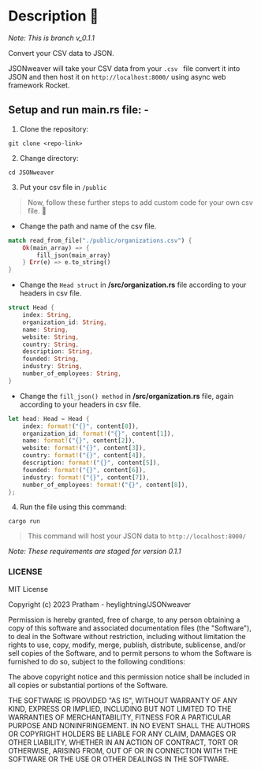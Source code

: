# Description 📄

*Note: This is branch v_0.1.1*

Convert your CSV data to JSON.

JSONweaver will take your CSV data from your `.csv ` file convert it into JSON and then host it on ` http://localhost:8000/ ` using async web framework Rocket. 

## Setup and run main.rs file: -
1. Clone the repository:
```
git clone <repo-link>
```
2. Change directory:
```
cd JSONweaver
```
3. Put your csv file in ` /public `
> Now, follow these further steps to add custom code for your own csv file. 🐾
* Change the path and name of the csv file.
```rust
match read_from_file("./public/organizations.csv") {
    Ok(main_array) => {
        fill_json(main_array)
    } Err(e) => e.to_string()
}
```
* Change the ` Head struct ` in **/src/organization.rs** file according to your headers in csv file.
```rust
struct Head {
    index: String, 
    organization_id: String, 
    name: String, 
    website: String, 
    country: String, 
    description: String, 
    founded: String, 
    industry: String, 
    number_of_employees: String,
}
```
* Change the ` fill_json() method ` in **/src/organization.rs** file, again according to your headers in csv file.
```rust
let head: Head = Head {
    index: format!("{}", content[0]),
    organization_id: format!("{}", content[1]),
    name: format!("{}", content[2]),
    website: format!("{}", content[3]),
    country: format!("{}", content[4]),
    description: format!("{}", content[5]),
    founded: format!("{}", content[6]),
    industry: format!("{}", content[7]),
    number_of_employees: format!("{}", content[8]), 
};
```
4. Run the file using this command:
```
cargo run
```
> This command will host your JSON data to ` http://localhost:8000/ ` 

*Note: These requirements are staged for version 0.1.1*

### LICENSE
MIT License

Copyright (c) 2023 Pratham - heylightning/JSONweaver

Permission is hereby granted, free of charge, to any person obtaining a copy
of this software and associated documentation files (the "Software"), to deal
in the Software without restriction, including without limitation the rights
to use, copy, modify, merge, publish, distribute, sublicense, and/or sell
copies of the Software, and to permit persons to whom the Software is
furnished to do so, subject to the following conditions:

The above copyright notice and this permission notice shall be included in all
copies or substantial portions of the Software.

THE SOFTWARE IS PROVIDED "AS IS", WITHOUT WARRANTY OF ANY KIND, EXPRESS OR
IMPLIED, INCLUDING BUT NOT LIMITED TO THE WARRANTIES OF MERCHANTABILITY,
FITNESS FOR A PARTICULAR PURPOSE AND NONINFRINGEMENT. IN NO EVENT SHALL THE
AUTHORS OR COPYRIGHT HOLDERS BE LIABLE FOR ANY CLAIM, DAMAGES OR OTHER
LIABILITY, WHETHER IN AN ACTION OF CONTRACT, TORT OR OTHERWISE, ARISING FROM,
OUT OF OR IN CONNECTION WITH THE SOFTWARE OR THE USE OR OTHER DEALINGS IN THE
SOFTWARE.